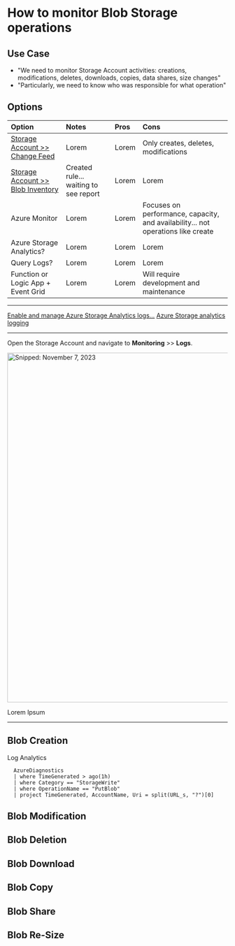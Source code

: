 # How to monitor Blob Storage operations

## Use Case
* "We need to monitor Storage Account activities: creations, modifications, deletes, downloads, copies, data shares, size changes"
* "Particularly, we need to know who was responsible for what operation"

## Options

Option | Notes | Pros | Cons
:----- | :----- | :----- | :-----
[Storage Account >> Change Feed](https://learn.microsoft.com/en-us/azure/storage/blobs/storage-blob-change-feed?tabs=azure-portal) | Lorem | Lorem | Only creates, deletes, modifications
[Storage Account >> Blob Inventory](https://learn.microsoft.com/en-us/azure/storage/blobs/blob-inventory-how-to?tabs=azure-portal) | Created rule... waiting to see report | Lorem | Lorem | Run daily {i.e., not real-time}; additional analysis would be required to surface when a change has occurred
Azure Monitor | Lorem | Lorem | Focuses on performance, capacity, and availability... not operations like create
Azure Storage Analytics? | Lorem | Lorem | Lorem
Query Logs? | Lorem | Lorem | Lorem
Function or Logic App + Event Grid | Lorem | Lorem | Will require development and maintenance

-----

[Enable and manage Azure Storage Analytics logs...](https://learn.microsoft.com/en-us/azure/storage/common/manage-storage-analytics-logs)
[Azure Storage analytics logging](https://learn.microsoft.com/en-us/azure/storage/common/storage-analytics-logging)

-----

Open the Storage Account and navigate to **Monitoring** >> **Logs**.

<img src="https://github.com/richchapler/AzureSolutions/assets/44923999/85fe757c-4b5e-4dcd-9826-f906d871523b" width="800" title="Snipped: November 7, 2023" />

Lorem Ipsum

-----

## Blob Creation

Log Analytics

```
  AzureDiagnostics
  | where TimeGenerated > ago(1h)
  | where Category == "StorageWrite"
  | where OperationName == "PutBlob"
  | project TimeGenerated, AccountName, Uri = split(URL_s, "?")[0]
```


## Blob Modification

## Blob Deletion

## Blob Download

## Blob Copy

## Blob Share

## Blob Re-Size
